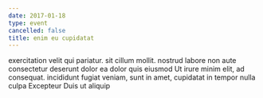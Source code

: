 ```yaml
---
date: 2017-01-18
type: event
cancelled: false
title: enim eu cupidatat
---
```

exercitation velit qui pariatur. sit cillum mollit. nostrud labore non aute consectetur deserunt dolor ea dolor quis eiusmod Ut irure minim elit, ad consequat. incididunt fugiat veniam, sunt in amet, cupidatat in tempor nulla culpa Excepteur Duis ut aliquip